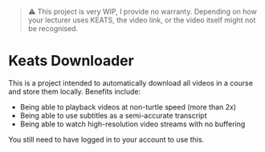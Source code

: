 > :warning: This project is very WIP, I provide no warranty. Depending on how your lecturer uses KEATS, the video link, or the video itself might not be recognised.

# Keats Downloader
This is a project intended to automatically download all videos in a course and store them locally. Benefits include:
- Being able to playback videos at non-turtle speed (more than 2x)
- Being able to use subtitles as a semi-accurate transcript
- Being able to watch high-resolution video streams with no buffering

You still need to have logged in to your account to use this.